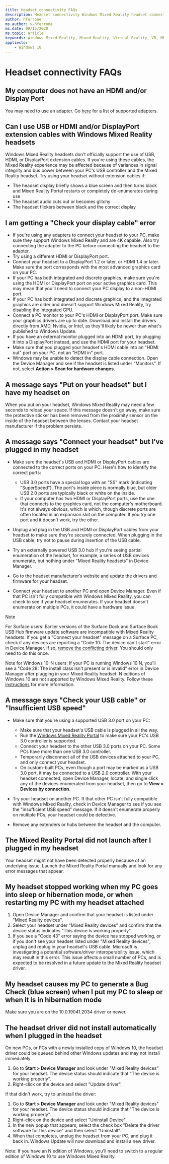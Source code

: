 ```yaml
---
title: Headset connectivity FAQs
description: Headset connectivity Windows Mixed Reality headset connectivity troubleshooting that goes beyond our standard consumer support documentation.
author: hferrone
ms.author: v-hferrone
ms.date: 09/15/2020
ms.topic: article
keywords: Windows Mixed Reality, Mixed Reality, Virtual Reality, VR, MR, Troubleshoot, Errors, Help, Support, Headset
appliesto:
    - Windows 10
---
```


# Headset connectivity FAQs

## My computer does not have an HDMI and/or Display Port

You may need to use an adapter. Go [here](recommended-adapters-for-windows-mixed-reality-capable-pcs.md) for a list of supported adapters.

## Can I use USB or HDMI and/or DisplayPort extension cables with Windows Mixed Reality headsets

Windows Mixed Reality headsets don't officially support the use of USB, HDMI, or DisplayPort extension cables. If you're using these cables, the Mixed Reality experience may be affected because of variances in signal integrity and bus power between your PC's USB controller and the Mixed Reality headset. Try using your headset without extension cables if:
* The headset display briefly shows a blue screen and then turns black and Mixed Reality Portal restarts or completely de-enumerates during use
* The headset audio cuts out or becomes glitchy
* The headset flickers between black and the correct display

## I am getting a "Check your display cable" error

* If you're using any adapters to connect your headset to your PC, make sure they support Windows Mixed Reality and are 4K capable. Also try connecting the adapter to the PC before connecting the headset to the adapter.
* Try using a different HDMI or DisplayPort port.
* Connect your headset to a DisplayPort 1.2 or later, or HDMI 1.4 or later. Make sure the port corresponds with the most advanced graphics card on your PC.
* If your PC has both integrated and discrete graphics, make sure you're using the HDMI or DisplayPort port on your active graphics card. This may mean that you'll need to connect your PC display to a non-HDMI port.
* If your PC has both integrated and discrete graphics, and the integrated graphics are older and doesn't support Windows Mixed Reality, try disabling the integrated GPU.
* Connect a PC monitor to your PC's HDMI or DisplayPort port. Make sure your graphics drivers are up to date. Download and install the drivers directly from AMD, Nvidia, or Intel, as they'll likely be newer than what's published to Windows Update.
* If you have an external monitor plugged into an HDMI port, try plugging it into a DisplayPort instead, and use the HDMI port for your headset.
* Make sure that you plugged your headset's HDMI cable into an "HDMI out" port on your PC, not an "HDMI in" port.
* Windows may be unable to detect the display cable connection. Open the Device Manager and see if the headset is listed under "Monitors". If not, select **Action > Scan for hardware changes**. 

## A message says "Put on your headset" but I have my headset on

When you put on your headset, Windows Mixed Reality may need a few seconds to reload your space. If this message doesn't go away, make sure the protective sticker has been removed from the proximity sensor on the inside of the headset between the lenses. Contact your headset manufacturer if the problem persists.

## A message says "Connect your headset" but I’ve plugged in my headset

- Make sure the headset's USB and HDMI or DisplayPort cables are connected to the correct ports on your PC. Here's how to identify the correct ports:

    - USB 3.0 ports have a special logo with an "SS" mark (indicating "SuperSpeed"). The port's inside piece is normally blue, but older USB 2.0 ports are typically black or white on the inside.
    - If your computer has two HDMI or DisplayPort ports, use the one that connects to the graphics card, not the computer's motherboard. It's not always obvious, which is which, though discrete ports are often located in an expansion slot on the computer. If you try one port and it doesn't work, try the other.

- Unplug and plug in the USB and HDMI or DisplayPort cables from your headset to make sure they're securely connected. When plugging in the USB cable, try not to pause during insertion of the USB cable.
- Try an externally powered USB 3.0 hub if you're seeing partial enumeration of the headset, for example, a series of USB devices enumerate, but nothing under "Mixed Reality headsets" in Device Manager.
- Go to the headset manufacturer’s website and update the drivers and firmware for your headset.
- Connect your headset to another PC and open Device Manager. Even if that PC isn't fully compatible with Windows Mixed Reality, you can check to see if your headset enumerates. If your headset doesn't enumerate on multiple PCs, it could have a hardware issue.

> [!NOTE]
> For Surface users: Earlier versions of the Surface Dock and Surface Book USB Hub firmware update software are incompatible with Mixed Reality headsets. If you get a "Connect your headset" message on a Surface PC, check if any devices are reporting a "Code 10: The device can't start" error in Device Manager. If so, [remove the conflicting driver](https://support.microsoft.com/en-us/help/4032123/kinect-sensor-is-not-recognized-on-a-surface-book). You should only need to do this once.

Note for Windows 10-N users: If your PC is running Windows 10 N, you'll see a "Code 28: The install class isn't present or is invalid" error in Device Manager after plugging in your Mixed Reality headset. N editions of Windows 10 are not supported by Windows Mixed Reality. Follow these [instructions](headset-display.md#im-getting-a-the-install-class-is-not-present-or-is-invalid-error-in-device-manager) for more information.

## A message says "Check your USB cable" or "Insufficient USB speed"

* Make sure that you're using a supported USB 3.0 port on your PC:

    * Make sure that your headset's USB cable is plugged in all the way.
    * Run the [Windows Mixed Reality Portal](install-windows-mixed-reality.md#launch-mixed-reality-portal) to make sure your PC's USB 3.0 controller is supported.
    * Connect your headset to the other USB 3.0 ports on your PC. Some PCs have more than one USB 3.0 controller.
    * Temporarily disconnect all of the USB devices attached to your PC, and only connect your headset.
    * On custom-built PCs, even though a port may be marked as a USB 3.0 port, it may be connected to a USB 2.0 controller. With your headset connected, open Device Manager, locate, and single click any of the devices enumerated from your headset, then go to **View > Devices by connection**.
* Try your headset on another PC. If that other PC isn't fully compatible with Windows Mixed Reality, check in Device Manager to see if you see the "insufficient USB speed" message. If it doesn't enumerate properly on multiple PCs, your headset could be defective.
* Remove any extenders or hubs between the headset and the computer.

## The Mixed Reality Portal did not launch after I plugged in my headset

Your headset might not have been detected properly because of an underlying issue. Launch the Mixed Reality Portal manually and look for any error messages that appear.

## My headset stopped working when my PC goes into sleep or hibernation mode, or when restarting my PC with my headset attached

1. Open Device Manager and confirm that your headset is listed under "Mixed Reality devices".
2. Select your headset under "Mixed Reality devices" and confirm that the device status indicates "This device is working properly".
3. If you see a "Code 43" error saying the device has stopped working, or if you don't see your headset listed under "Mixed Reality devices", unplug and replug in your headset's USB cable. Microsoft is investigating a potential software/driver interoperability issue, which may result in this error. This issue affects a small number of PCs, and is expected to be resolved in a future update to the Mixed Reality headset driver.

## My headset causes my PC to generate a Bug Check (blue screen) when I put my PC to sleep or when it is in hibernation mode

Make sure you are on the 10.0.19041.2034 driver or newer.

## The headset driver did not install automatically when I plugged in the headset

On new PCs, or PCs with a newly installed copy of Windows 10, the headset driver could be queued behind other Windows updates and may not install immediately.

1. Go to **Start > Device Manager** and look under "Mixed Reality devices" for your headset. The device status should indicate that "The device is working properly".
2. Right-click on the device and select "Update driver".

If that didn't work, try to uninstall the driver:

1. Go to **Start > Device Manager** and look under "Mixed Reality devices" for your headset. The device status should indicate that "The device is working properly".
2. Right-click on the device and select "Uninstall Device".
3. In the new popup that appears, select the check box "Delete the driver software for this device" and then select "Uninstall".
4. When that completes, unplug the headset from your PC, and plug it back in. Windows Update will now download and install a new driver.

Note:  If you have an N edition of Windows, you'll need to switch to a regular edition of Windows 10 to use Windows Mixed Reality.